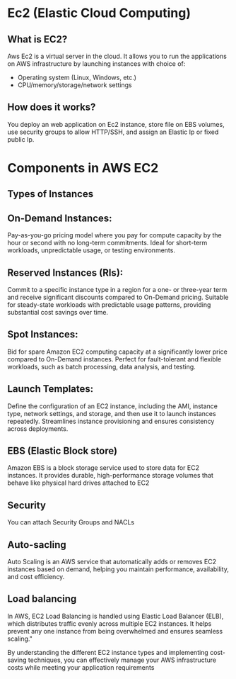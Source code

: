 # Ec2 (Elastic Cloud Computing)

## What is EC2?
Aws Ec2 is a virtual server in the cloud. It allows you to run the applications on AWS infrastructure by launching instances with choice of:
 - Operating system (Linux, Windows, etc.)
 - CPU/memory/storage/network settings

## How does it works?
You deploy an web application on Ec2 instance, store file on EBS volumes, use security groups to allow HTTP/SSH, and assign an Elastic Ip or fixed public Ip.

# Components in AWS EC2

## Types of Instances

## On-Demand Instances:

Pay-as-you-go pricing model where you pay for compute capacity by the hour or second with no long-term commitments.
Ideal for short-term workloads, unpredictable usage, or testing environments.

## Reserved Instances (RIs):
Commit to a specific instance type in a region for a one- or three-year term and receive significant discounts compared to On-Demand pricing.
Suitable for steady-state workloads with predictable usage patterns, providing substantial cost savings over time.

## Spot Instances:
Bid for spare Amazon EC2 computing capacity at a significantly lower price compared to On-Demand instances.
Perfect for fault-tolerant and flexible workloads, such as batch processing, data analysis, and testing.

## Launch Templates:
Define the configuration of an EC2 instance, including the AMI, instance type, network settings, and storage, and then use it to launch instances repeatedly.
Streamlines instance provisioning and ensures consistency across deployments.

## EBS (Elastic Block store)
Amazon EBS is a block storage service used to store data for EC2 instances.
It provides durable, high-performance storage volumes that behave like physical hard drives attached to EC2

## Security
You can attach Security Groups and NACLs 

## Auto-sacling
Auto Scaling is an AWS service that automatically adds or removes EC2 instances based on demand, helping you maintain performance, availability, and cost efficiency.

## Load balancing
In AWS, EC2 Load Balancing is handled using Elastic Load Balancer (ELB), which distributes traffic evenly across multiple EC2 instances. It helps prevent any one instance from being overwhelmed and ensures seamless scaling."

By understanding the different EC2 instance types and implementing cost-saving techniques, you can effectively manage your AWS infrastructure costs while meeting your application requirements